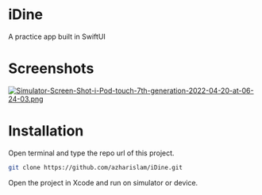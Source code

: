 # iDine

A practice app built in SwiftUI

# Screenshots

[![Simulator-Screen-Shot-i-Pod-touch-7th-generation-2022-04-20-at-06-24-03.png](https://i.postimg.cc/mrFDV57q/Simulator-Screen-Shot-i-Pod-touch-7th-generation-2022-04-20-at-06-24-03.png)](https://postimg.cc/PLTT5K3z)

# Installation

Open terminal and type the repo url of this project.

```bash
git clone https://github.com/azharislam/iDine.git
```
Open the project in Xcode and run on simulator or device.
